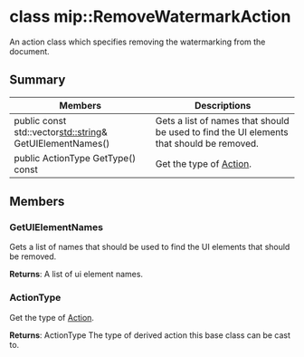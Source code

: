 # class mip::RemoveWatermarkAction 
An action class which specifies removing the watermarking from the document.
  
## Summary
 Members                        | Descriptions                                
--------------------------------|---------------------------------------------
public const std::vector<std::string>& GetUIElementNames()  |  Gets a list of names that should be used to find the UI elements that should be removed.
 public ActionType GetType() const  |  Get the type of [Action](class_mip_action.md).
  
## Members
  
### GetUIElementNames
Gets a list of names that should be used to find the UI elements that should be removed.

  
**Returns**: A list of ui element names.
  
### ActionType
Get the type of [Action](class_mip_action.md).

  
**Returns**: ActionType The type of derived action this base class can be cast to.